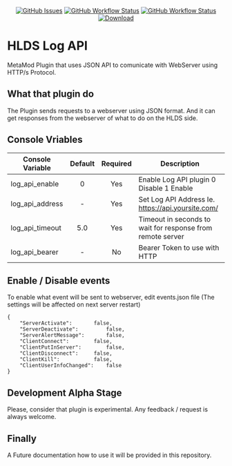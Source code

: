 <p align="center">
    <a href="https://github.com/SmileYzn/LogApi/issues"><img alt="GitHub Issues" src="https://img.shields.io/github/issues-raw/smileyzn/LogApi?style=flat-square"></a>
    <a href="https://github.com/SmileYzn/LogApi/actions"><img alt="GitHub Workflow Status" src="https://img.shields.io/github/actions/workflow/status/SmileYzn/LogApi/msbuild.yml?branch=main&label=Windows&style=flat-square"></a>
    <a href="https://github.com/SmileYzn/LogApi/actions"><img alt="GitHub Workflow Status" src="https://img.shields.io/github/actions/workflow/status/smileyzn/LogApi/makefile.yml?branch=main&label=Linux&style=flat-square"></a>
    <a href="https://github.com/SmileYzn/LogApi/releases/latest"><img src="https://img.shields.io/github/downloads/SmileYzn/LogApi/total?label=Download%40latest&style=flat-square&logo=github&logoColor=white" alt="Download"></a>
</p>

# HLDS Log API
MetaMod Plugin that uses JSON API to comunicate with WebServer using HTTP/s Protocol.

## What that plugin do
The Plugin sends requests to a webserver using JSON format.
And it can get responses from the webserver of what to do on the HLDS side.

## Console Vriables
| Console Variable | Default | Required | Description                                                |
|------------------|:-------:|:--------:|------------------------------------------------------------|
| log_api_enable   |    0    |    Yes   | Enable Log API plugin 0 Disable 1 Enable                   |
| log_api_address  |    -    |    Yes   | Set Log API Address Ie. https://api.yoursite.com/          |
| log_api_timeout  |   5.0   |    Yes   | Timeout in seconds to wait for response from remote server |
| log_api_bearer   |    -    |    No    | Bearer Token to use with HTTP                              |

## Enable / Disable events
To enable what event will be sent to webserver, edit events.json file (The settings will be affected on next server restart)

```
{
	"ServerActivate": 		false,
	"ServerDeactivate": 		false,
	"ServerAlertMessage": 		false,
	"ClientConnect":		false,
	"ClientPutInServer":		false,
	"ClientDisconnect":		false,
	"ClientKill": 			false,
	"ClientUserInfoChanged": 	false
}
```

## Development Alpha Stage
Please, consider that plugin is experimental. Any feedback / request is always welcome.

## Finally
A Future documentation how to use it will be provided in this repository.
